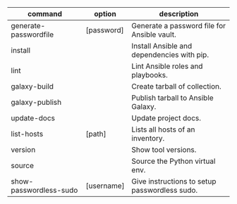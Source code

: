 | command                | option     | description                                   |
| ---------------------- | ---------- | --------------------------------------------- |
| generate-passwordfile  | [password] | Generate a password file for Ansible vault.   |
| install                |            | Install Ansible and dependencies with pip.    |
| lint                   |            | Lint Ansible roles and playbooks.             |
| galaxy-build           |            | Create tarball of collection.                 |
| galaxy-publish         |            | Publish tarball to Ansible Galaxy.            |
| update-docs            |            | Update project docs.                          |
| list-hosts             | [path]     | Lists all hosts of an inventory.              |
| version                |            | Show tool versions.                           |
| source                 |            | Source the Python virtual env.                |
| show-passwordless-sudo | [username] | Give instructions to setup passwordless sudo. |
